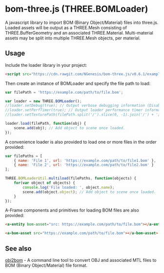 # bom-three.js (THREE.BOMLoader)
A javascript library to import BOM (Binary Object/Material) files into three.js.  Loaded assets will be output as a THREE.Mesh
consisting of THREE.BufferGeometry and an associated THREE.Material.  Multi-material assets may be split into multiple THREE.Mesh objects, per material.

## Usage
Include the loader library in your project:
```html
<script src="https://cdn.rawgit.com/NGenesis/bom-three.js/v0.6.1/examples/js/loaders/BOMLoader.min.js"></script>
```

Then create an instance of BOMLoader and specify the file path to load:
```javascript
var filePath = 'https://example.com/path/to/file.bom';

var loader = new THREE.BOMLoader();
//loader.setDebug(true); // Output verbose debugging information (Disabled/false by default)
//loader.setPerfTimer(true); // Output loader performance timer information (Disabled/false by default)
//loader.setTexturePath(filePath.split('/').slice(0, -1).join('/') + '/'); // Specify base texture path (Searches relative to asset path by default)

loader.load(filePath, function(obj) {
	scene.add(obj); // Add object to scene once loaded.
});
```

A convenience loader is also provided to load one or more files in the order provided:
```javascript
var filePaths = [
	{ name: 'File 1', url: 'https://example.com/path/to/file1.bom' },
	{ name: 'File 2', url: 'https://example.com/path/to/file2.bom' }
];

THREE.BOMLoaderUtil.multiload(filePaths, function(objects) {
	for(var object of objects) {
		console.log('File loaded: ', object.name);
		scene.add(object.object); // Add object to scene once loaded.
	}
});
```

A-Frame components and primitives for loading BOM files are also provided:
```html
<a-entity bom-asset="src: https://example.com/path/to/file.bom"></a-entity>
```

```html
<a-bom-asset src="https://example.com/path/to/file.bom"></a-bom-asset>
```

## See also
[obj2bom](https://github.com/NGenesis/bom-obj2bom) - A command line tool to convert OBJ and associated MTL files to BOM (Binary Object/Material) file format.
